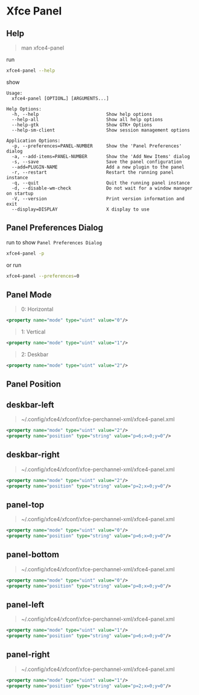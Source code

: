 

# Xfce Panel


## Help

> man xfce4-panel

run

``` sh
xfce4-panel --help
```

show

```
Usage:
  xfce4-panel [OPTION…] [ARGUMENTS...]

Help Options:
  -h, --help                         Show help options
  --help-all                         Show all help options
  --help-gtk                         Show GTK+ Options
  --help-sm-client                   Show session management options

Application Options:
  -p, --preferences=PANEL-NUMBER     Show the 'Panel Preferences' dialog
  -a, --add-items=PANEL-NUMBER       Show the 'Add New Items' dialog
  -s, --save                         Save the panel configuration
  --add=PLUGIN-NAME                  Add a new plugin to the panel
  -r, --restart                      Restart the running panel instance
  -q, --quit                         Quit the running panel instance
  -d, --disable-wm-check             Do not wait for a window manager on startup
  -V, --version                      Print version information and exit
  --display=DISPLAY                  X display to use

```




## Panel Preferences Dialog

run to show `Panel Preferences Dialog`

``` sh
xfce4-panel -p
```

or run

``` sh
xfce4-panel --preferences=0
```




## Panel Mode

> 0: Horizontal

``` xml
<property name="mode" type="uint" value="0"/>
```

> 1: Vertical

``` xml
<property name="mode" type="uint" value="1"/>
```

> 2: Deskbar

``` xml
<property name="mode" type="uint" value="2"/>
```




## Panel Position



## deskbar-left

> ~/.config/xfce4/xfconf/xfce-perchannel-xml/xfce4-panel.xml

``` xml
<property name="mode" type="uint" value="2"/>
<property name="position" type="string" value="p=6;x=0;y=0"/>
```




## deskbar-right

> ~/.config/xfce4/xfconf/xfce-perchannel-xml/xfce4-panel.xml

``` xml
<property name="mode" type="uint" value="2"/>
<property name="position" type="string" value="p=2;x=0;y=0"/>
```




## panel-top

> ~/.config/xfce4/xfconf/xfce-perchannel-xml/xfce4-panel.xml

``` xml
<property name="mode" type="uint" value="0"/>
<property name="position" type="string" value="p=6;x=0;y=0"/>
```




## panel-bottom

> ~/.config/xfce4/xfconf/xfce-perchannel-xml/xfce4-panel.xml

``` xml
<property name="mode" type="uint" value="0"/>
<property name="position" type="string" value="p=8;x=0;y=0"/>
```




## panel-left

> ~/.config/xfce4/xfconf/xfce-perchannel-xml/xfce4-panel.xml

``` xml
<property name="mode" type="uint" value="1"/>
<property name="position" type="string" value="p=6;x=0;y=0"/>
```




## panel-right

> ~/.config/xfce4/xfconf/xfce-perchannel-xml/xfce4-panel.xml

``` xml
<property name="mode" type="uint" value="1"/>
<property name="position" type="string" value="p=2;x=0;y=0"/>
```
